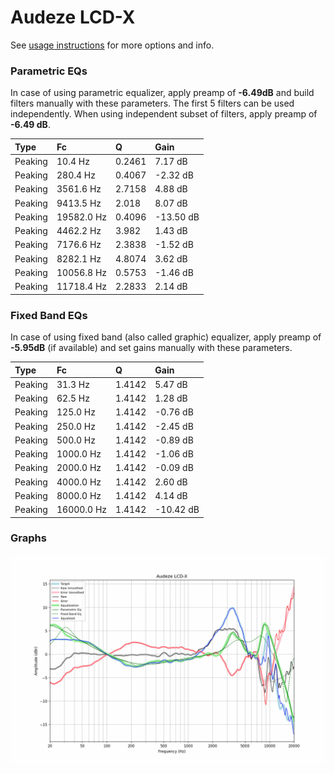 # Audeze LCD-X
See [usage instructions](https://github.com/jaakkopasanen/AutoEq#usage) for more options and info.

### Parametric EQs
In case of using parametric equalizer, apply preamp of **-6.49dB** and build filters manually
with these parameters. The first 5 filters can be used independently.
When using independent subset of filters, apply preamp of **-6.49 dB**.

| Type    | Fc         |      Q | Gain      |
|:--------|:-----------|:-------|:----------|
| Peaking | 10.4 Hz    | 0.2461 | 7.17 dB   |
| Peaking | 280.4 Hz   | 0.4067 | -2.32 dB  |
| Peaking | 3561.6 Hz  | 2.7158 | 4.88 dB   |
| Peaking | 9413.5 Hz  | 2.018  | 8.07 dB   |
| Peaking | 19582.0 Hz | 0.4096 | -13.50 dB |
| Peaking | 4462.2 Hz  | 3.982  | 1.43 dB   |
| Peaking | 7176.6 Hz  | 2.3838 | -1.52 dB  |
| Peaking | 8282.1 Hz  | 4.8074 | 3.62 dB   |
| Peaking | 10056.8 Hz | 0.5753 | -1.46 dB  |
| Peaking | 11718.4 Hz | 2.2833 | 2.14 dB   |

### Fixed Band EQs
In case of using fixed band (also called graphic) equalizer, apply preamp of **-5.95dB**
(if available) and set gains manually with these parameters.

| Type    | Fc         |      Q | Gain      |
|:--------|:-----------|:-------|:----------|
| Peaking | 31.3 Hz    | 1.4142 | 5.47 dB   |
| Peaking | 62.5 Hz    | 1.4142 | 1.28 dB   |
| Peaking | 125.0 Hz   | 1.4142 | -0.76 dB  |
| Peaking | 250.0 Hz   | 1.4142 | -2.45 dB  |
| Peaking | 500.0 Hz   | 1.4142 | -0.89 dB  |
| Peaking | 1000.0 Hz  | 1.4142 | -1.06 dB  |
| Peaking | 2000.0 Hz  | 1.4142 | -0.09 dB  |
| Peaking | 4000.0 Hz  | 1.4142 | 2.60 dB   |
| Peaking | 8000.0 Hz  | 1.4142 | 4.14 dB   |
| Peaking | 16000.0 Hz | 1.4142 | -10.42 dB |

### Graphs
![](./Audeze%20LCD-X.png)